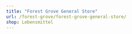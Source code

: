 ```yaml
---
title: "Forest Grove General Store"
url: /forest-grove/forest-grove-general-store/
shop: Lebensmittel
---
```

